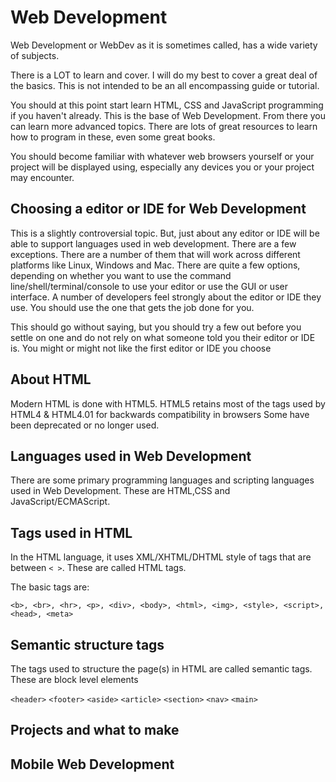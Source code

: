 # Web Development

Web Development or WebDev as it is sometimes called, has a wide variety of subjects.

There is a LOT to learn and cover.  I will do my best to cover a great deal of the basics. This is not intended to
be an all encompassing guide or tutorial.

You should at this point start learn HTML, CSS and JavaScript programming if you haven't already. This is the base
of Web Development. From there you can learn more advanced topics. There are lots of great resources to learn how
to program in these, even some great books.

You should become familiar with whatever web browsers yourself or your project will be displayed using, especially
any devices you or your project may encounter.

## Choosing a editor or IDE for Web Development

This is a slightly controversial topic.  But, just about any editor or IDE will be able to support languages used
in web development.  There are a few exceptions.  There are a number of them that will work across different platforms
like Linux, Windows and Mac. There are quite a few options, depending on whether you want to use the
command line/shell/terminal/console to use your editor or use the GUI or user interface.  A number of developers
feel strongly about the editor or IDE they use.  You should use the one that gets the job done for you.

This should go without saying, but you should try a few out before you settle on one and do not rely on what
someone told you their editor or IDE is.  You might or might not like the first editor or IDE you choose

## About HTML

Modern HTML is done with HTML5. HTML5 retains most of the tags used by HTML4 & HTML4.01 for backwards compatibility in browsers
Some have been deprecated or no longer used.

## Languages used in Web Development

There are some primary programming languages and scripting languages used in Web Development. These are HTML,CSS and JavaScript/ECMAScript.

## Tags used in HTML

In the HTML language, it uses XML/XHTML/DHTML style of tags that are between `< >`.  These are called HTML tags.

The basic tags are:

`<b>, <br>, <hr>, <p>, <div>, <body>, <html>, <img>, <style>, <script>, <head>, <meta>`

## Semantic structure tags

The tags used to structure the page(s) in HTML are called semantic tags. These are block level elements

`<header>`
`<footer>`
`<aside>`
`<article>`
`<section>`
`<nav>`
`<main>`

## Projects and what to make

## Mobile Web Development
